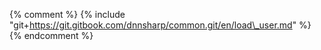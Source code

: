 {% comment %} {% include "git+https://git.gitbook.com/dnnsharp/common.git/en/load\_user.md" %}  {% endcomment %}



